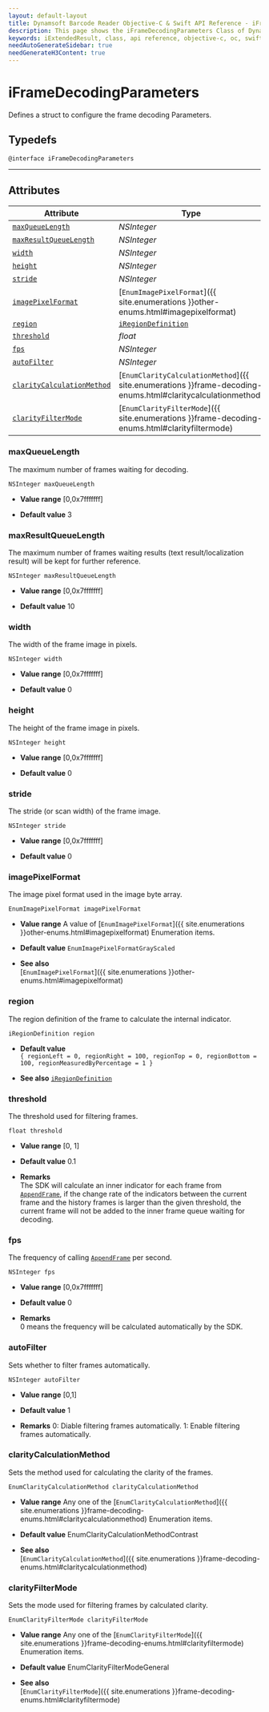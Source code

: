 ```yaml
---
layout: default-layout
title: Dynamsoft Barcode Reader Objective-C & Swift API Reference - iFrameDecodingParameters Class
description: This page shows the iFrameDecodingParameters Class of Dynamsoft Barcode Reader for iOS SDK.
keywords: iExtendedResult, class, api reference, objective-c, oc, swift
needAutoGenerateSidebar: true
needGenerateH3Content: true
---
```



# iFrameDecodingParameters

Defines a struct to configure the frame decoding Parameters.  

## Typedefs

```objc
@interface iFrameDecodingParameters
```

---

## Attributes

| Attribute | Type |
|---------- | ---- |
| [`maxQueueLength`](#maxqueuelength) | *NSInteger* |
| [`maxResultQueueLength`](#maxresultqueuelength) | *NSInteger* |
| [`width`](#width) | *NSInteger* |
| [`height`](#height) | *NSInteger* |
| [`stride`](#stride) | *NSInteger* |
| [`imagePixelFormat`](#imagepixelformat) | [`EnumImagePixelFormat`]({{ site.enumerations }}other-enums.html#imagepixelformat) |
| [`region`](#region) | [`iRegionDefinition`](iRegionDefinition.md) |
| [`threshold`](#threshold) | *float* |
| [`fps`](#fps) | *NSInteger* |
| [`autoFilter`](#autofilter) | *NSInteger* |
| [`clarityCalculationMethod`](#claritycalculationmethod) | [`EnumClarityCalculationMethod`]({{ site.enumerations }}frame-decoding-enums.html#claritycalculationmethod) |
| [`clarityFilterMode`](#clarityfiltermode) | [`EnumClarityFilterMode`]({{ site.enumerations }}frame-decoding-enums.html#clarityfiltermode) |

### maxQueueLength

The maximum number of frames waiting for decoding.

```objc
NSInteger maxQueueLength
```

- **Value range**
    [0,0x7fffffff]

- **Default value**
    3

### maxResultQueueLength

The maximum number of frames waiting results (text result/localization result) will be kept for further reference.  

```objc
NSInteger maxResultQueueLength
```

- **Value range**
    [0,0x7fffffff]

- **Default value**
    10  

### width

The width of the frame image in pixels.

```objc
NSInteger width
```

- **Value range**
    [0,0x7fffffff]

- **Default value**
    0  

### height

The height of the frame image in pixels.

```objc
NSInteger height
```

- **Value range**
    [0,0x7fffffff]

- **Default value**
    0  

### stride

The stride (or scan width) of the frame image.

```objc
NSInteger stride
```

- **Value range**
    [0,0x7fffffff]

- **Default value**
    0

### imagePixelFormat

The image pixel format used in the image byte array.

```objc
EnumImagePixelFormat imagePixelFormat
```

- **Value range**
    A value of [`EnumImagePixelFormat`]({{ site.enumerations }}other-enums.html#imagepixelformat) Enumeration items.

- **Default value**
    `EnumImagePixelFormatGrayScaled`

- **See also**  
    [`EnumImagePixelFormat`]({{ site.enumerations }}other-enums.html#imagepixelformat)

### region

The region definition of the frame to calculate the internal indicator. 

```objc
iRegionDefinition region
```

- **Default value**  
    `{ regionLeft = 0, regionRight = 100, regionTop = 0, regionBottom = 100, regionMeasuredByPercentage = 1 }`

- **See also**
    [`iRegionDefinition`](iRegionDefinition.md)

### threshold

The threshold used for filtering frames.

```objc
float threshold
```

- **Value range**
    [0, 1]

- **Default value**
    0.1

- **Remarks**  
    The SDK will calculate an inner indicator for each frame from [`AppendFrame`](../methods/video.md#appendframe), if the change rate of the indicators between the current frame and the history frames is larger than the given threshold, the current frame will not be added to the inner frame queue waiting for decoding.

### fps

The frequency of calling [`AppendFrame`](../methods/video.md#appendframe) per second.

```objc
NSInteger fps
```

- **Value range**
    [0,0x7fffffff]

- **Default value**
    0  

- **Remarks**  
    0 means the frequency will be calculated automatically by the SDK.

### autoFilter

Sets whether to filter frames automatically.

```objc
NSInteger autoFilter
```

- **Value range**
    [0,1]

- **Default value**
    1  

- **Remarks**
    0: Diable filtering frames automatically. 1: Enable filtering frames automatically. 

### clarityCalculationMethod

Sets the method used for calculating the clarity of the frames.

```objc
EnumClarityCalculationMethod clarityCalculationMethod
```

- **Value range**
    Any one of the [`EnumClarityCalculationMethod`]({{ site.enumerations }}frame-decoding-enums.html#claritycalculationmethod) Enumeration items.

- **Default value**
    EnumClarityCalculationMethodContrast

- **See also**  
    [`EnumClarityCalculationMethod`]({{ site.enumerations }}frame-decoding-enums.html#claritycalculationmethod)

### clarityFilterMode

Sets the mode used for filtering frames by calculated clarity.

```objc
EnumClarityFilterMode clarityFilterMode
```

- **Value range**
    Any one of the [`EnumClarityFilterMode`]({{ site.enumerations }}frame-decoding-enums.html#clarityfiltermode) Enumeration items.

- **Default value**
    EnumClarityFilterModeGeneral

- **See also**  
    [`EnumClarityFilterMode`]({{ site.enumerations }}frame-decoding-enums.html#clarityfiltermode)
